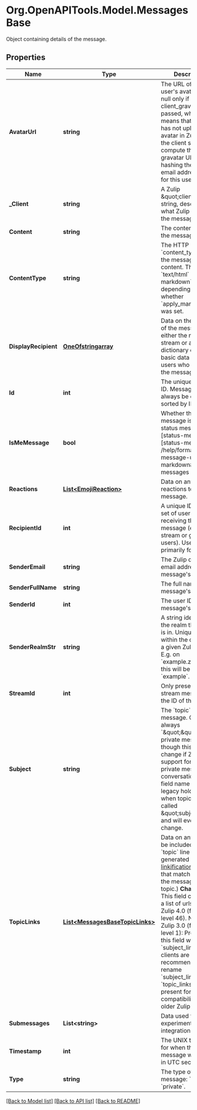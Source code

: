# Org.OpenAPITools.Model.MessagesBase
Object containing details of the message. 

## Properties

Name | Type | Description | Notes
------------ | ------------- | ------------- | -------------
**AvatarUrl** | **string** | The URL of the user&#39;s avatar.  Can be null only if client_gravatar was passed, which means that the user has not uploaded an avatar in Zulip, and the client should compute the gravatar URL by hashing the user&#39;s email address itself for this user.  | [optional] 
**_Client** | **string** | A Zulip \&quot;client\&quot; string, describing what Zulip client sent the message.  | [optional] 
**Content** | **string** | The content/body of the message.  | [optional] 
**ContentType** | **string** | The HTTP &#x60;content_type&#x60; for the message content.  This will be &#x60;text/html&#x60; or &#x60;text/x-markdown&#x60;, depending on whether &#x60;apply_markdown&#x60; was set.  | [optional] 
**DisplayRecipient** | [**OneOfstringarray**](OneOfstringarray.md) | Data on the recipient of the message; either the name of a stream or a dictionary containing basic data on the users who received the message.  | [optional] 
**Id** | **int** | The unique message ID.  Messages should always be displayed sorted by ID.  | [optional] 
**IsMeMessage** | **bool** | Whether the message is a [/me status message][status-messages]  [status-messages]: /help/format-your-message-using-markdown#status-messages  | [optional] 
**Reactions** | [**List&lt;EmojiReaction&gt;**](EmojiReaction.md) | Data on any reactions to the message.  | [optional] 
**RecipientId** | **int** | A unique ID for the set of users receiving the message (either a stream or group of users).  Useful primarily for hashing.  | [optional] 
**SenderEmail** | **string** | The Zulip display email address of the message&#39;s sender.  | [optional] 
**SenderFullName** | **string** | The full name of the message&#39;s sender.  | [optional] 
**SenderId** | **int** | The user ID of the message&#39;s sender.  | [optional] 
**SenderRealmStr** | **string** | A string identifier for the realm the sender is in.  Unique only within the context of a given Zulip server.  E.g. on &#x60;example.zulip.com&#x60;, this will be &#x60;example&#x60;.  | [optional] 
**StreamId** | **int** | Only present for stream messages; the ID of the stream.  | [optional] 
**Subject** | **string** | The &#x60;topic&#x60; of the message.  Currently always &#x60;\&quot;\&quot;&#x60; for private messages, though this could change if Zulip adds support for topics in private message conversations.  The field name is a legacy holdover from when topics were called \&quot;subjects\&quot; and will eventually change.  | [optional] 
**TopicLinks** | [**List&lt;MessagesBaseTopicLinks&gt;**](MessagesBaseTopicLinks.md) | Data on any links to be included in the &#x60;topic&#x60; line (these are generated by [custom linkification filters](/help/add-a-custom-linkifier) that match content in the message&#39;s topic.)  **Changes**: This field contained a list of urls before   Zulip 4.0 (feature level 46).  New in Zulip 3.0 (feature level 1): Previously, this field was called &#x60;subject_links&#x60;; clients are recommended to rename &#x60;subject_links&#x60; to &#x60;topic_links&#x60; if present for compatibility with older Zulip servers.  | [optional] 
**Submessages** | **List&lt;string&gt;** | Data used for certain experimental Zulip integrations.  | [optional] 
**Timestamp** | **int** | The UNIX timestamp for when the message was sent, in UTC seconds.  | [optional] 
**Type** | **string** | The type of the message: &#x60;stream&#x60; or &#x60;private&#x60;.  | [optional] 

[[Back to Model list]](../README.md#documentation-for-models) [[Back to API list]](../README.md#documentation-for-api-endpoints) [[Back to README]](../README.md)

